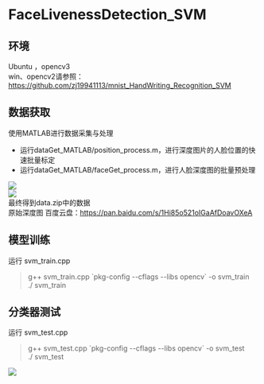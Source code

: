 # FaceLivenessDetection_SVM
## 环境  
Ubuntu ，opencv3  
win、opencv2请参照： https://github.com/zj19941113/mnist_HandWriting_Recognition_SVM
## 数据获取  
使用MATLAB进行数据采集与处理  
* 运行dataGet_MATLAB/position_process.m，进行深度图片的人脸位置的快速批量标定  
* 运行dataGet_MATLAB/faceGet_process.m，进行人脸深度图的批量预处理  

![](https://github.com/zj19941113/FaceLivenessDetection_SVM/blob/master/img/face.png)  
![](https://github.com/zj19941113/FaceLivenessDetection_SVM/blob/master/img/noface.png)  
最终得到data.zip中的数据  
原始深度图 百度云盘：https://pan.baidu.com/s/1Hi85o521oIGaAfDoavOXeA  

## 模型训练
运行 svm_train.cpp  
>g++ svm_train.cpp \`pkg-config --cflags --libs opencv\` -o svm_train  
>./ svm_train 

## 分类器测试
运行 svm_test.cpp  
>g++ svm_test.cpp \`pkg-config --cflags --libs opencv\` -o svm_test  
>./ svm_test  

![](https://github.com/zj19941113/FaceLivenessDetection_SVM/blob/master/img/result.png)  
